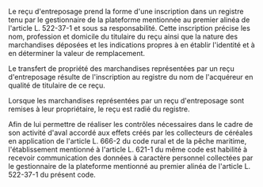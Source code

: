 Le reçu d'entreposage prend la forme d'une inscription dans un registre tenu par le gestionnaire de la plateforme mentionnée au premier alinéa de l'article L. 522-37-1 et sous sa responsabilité. Cette inscription précise les nom, profession et domicile du titulaire du reçu ainsi que la nature des marchandises déposées et les indications propres à en établir l'identité et à en déterminer la valeur de remplacement.   

  
Le transfert de propriété des marchandises représentées par un reçu d'entreposage résulte de l'inscription au registre du nom de l'acquéreur en qualité de titulaire de ce reçu.   

  
Lorsque les marchandises représentées par un reçu d'entreposage sont remises à leur propriétaire, le reçu est radié du registre.   

  
Afin de lui permettre de réaliser les contrôles nécessaires dans le cadre de son activité d'aval accordé aux effets créés par les collecteurs de céréales en application de l'article L. 666-2 du code rural et de la pêche maritime, l'établissement mentionné à l'article L. 621-1 du même code est habilité à recevoir communication des données à caractère personnel collectées par le gestionnaire de la plateforme mentionné au premier alinéa de l'article L. 522-37-1 du présent code.

